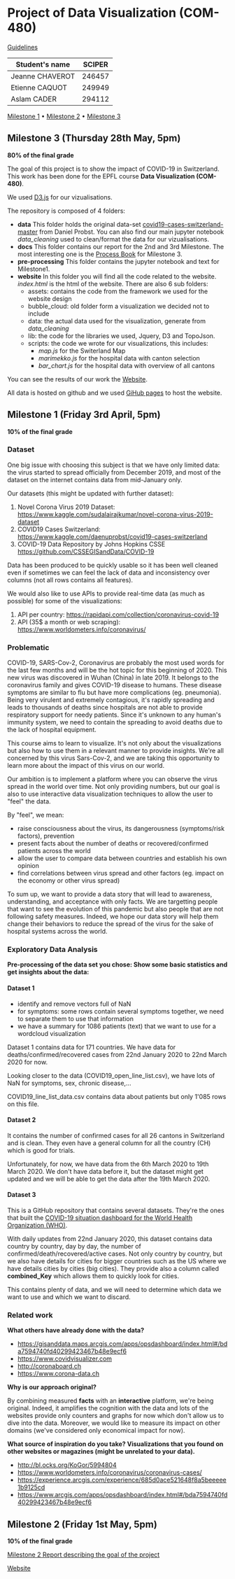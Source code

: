 # Project of Data Visualization (COM-480)

[Guidelines](https://com-480-data-visualization.github.io/2020-project-guidelines/)

| Student's name | SCIPER |
| -------------- | ------ |
| Jeanne CHAVEROT | 246457 |
| Etienne CAQUOT | 249949 |
| Aslam CADER | 294112 |

[Milestone 1](#milestone-1-friday-3rd-april-5pm) • [Milestone 2](#milestone-2-friday-1st-may-5pm) • [Milestone 3](#milestone-3-thursday-28th-may-5pm)

## Milestone 3 (Thursday 28th May, 5pm)

**80% of the final grade**

The goal of this project is to show the impact of COVID-19 in Switzerland. <br>
This work has been done for the EPFL course **Data Visualization (COM-480)**.

We used [D3.js](https://d3js.org) for our vizualisations. 

The repository is composed of 4 folders:

  - **data** This folder holds the original data-set [covid19-cases-switzerland-master](https://github.com/daenuprobst/covid19-cases-switzerland) from Daniel Probst. You can also find our main jupyter notebook  *data_cleaning* used to clean/format the data for our vizualisations.
  - **docs** This folder contains our report for the 2nd and 3rd Milestone. The most interesting one is the [Process Book](docs/LCELO_milestone3_dataviz.pdf) for Milestone 3.
  - **pre-processing** This folder contains the jupyter notebook and text for Milestone1.
  - **website** In this folder you will find all the code related to the website. *index.html* is the html of the website. There are also 6 sub folders:
    - assets: contains the code from the framework we used for the website design
    - bubble_cloud: old folder form a visualization we decided not to include
    - data: the actual data used for the visualization, generate from *data_cleaning*
    - lib: the code for the libraries we used, Jquery, D3 and TopoJson.
    - scripts: the code we wrote for our visualizations, this includes:
      - *map.js* for the Switerland Map
      - *marimekko.js* for the hospital data with canton selection
      - *bar_chart.js* for the hospital data with overview of all cantons
    
You can see the results of our work the [Website](https://com-480-data-visualization.github.io/com-480-project-lcelo/website/).

All data is hosted on github and we used [GiHub pages](https://pages.github.com) to host the website.

## Milestone 1 (Friday 3rd April, 5pm)

**10% of the final grade**

### Dataset

One big issue with choosing this subject is that we have only limited data: the virus started to spread officially from December 2019, and most of the dataset on the internet contains data from mid-January only.

Our datasets (this might be updated with further dataset):
1. Novel Corona Virus 2019 Dataset: https://www.kaggle.com/sudalairajkumar/novel-corona-virus-2019-dataset
2. COVID19 Cases Switzerland: https://www.kaggle.com/daenuprobst/covid19-cases-switzerland
3. COVID-19 Data Repository by Johns Hopkins CSSE https://github.com/CSSEGISandData/COVID-19


Data has been produced to be quickly usable so it has been well cleaned even if sometimes we can feel the lack of data and inconsistency over columns (not all rows contains all features).


We would also like to use APIs to provide real-time data (as much as possible) for some of the visualizations:
1. API per country: https://rapidapi.com/collection/coronavirus-covid-19
2. API (35$ a month or web scraping):  https://www.worldometers.info/coronavirus/


### Problematic

COVID-19, SARS-Cov-2, Coronavirus are probably the most used words for the last few months and will be the hot topic for this beginning of 2020.
This new virus was discovered in Wuhan (China) in late 2019. It belongs to the coronavirus family and gives COVID-19 disease to humans. These disease symptoms are similar to flu but have more complications (eg. pneumonia). Being very virulent and extremely contagious, it's rapidly spreading and leads to thousands of deaths since hospitals are not able to provide respiratory support for needy patients. Since it's unknown to any human's immunity system, we need to contain the spreading to avoid deaths due to the lack of hospital equipment.

This course aims to learn to visualize. It's not only about the visualizations but also how to use them in a relevant manner to provide insights. We're all concerned by this virus Sars-Cov-2, and we are taking this opportunity to learn more about the impact of this virus on our world.

Our ambition is to implement a platform where you can observe the virus spread in the world over time. Not only providing numbers, but our goal is also to use interactive data visualization techniques to allow the user to "feel" the data.

By "feel", we mean:
- raise consciousness about the virus, its dangerousness (symptoms/risk factors), prevention
- present facts about the number of deaths or recovered/confirmed patients across the world
- allow the user to compare data between countries and establish his own opinion
- find correlations between virus spread and other factors (eg. impact on the economy or other virus spread)


To sum up, we want to provide a data story that will lead to awareness, understanding, and acceptance with only facts.
We are targetting people that want to see the evolution of this pandemic but also people that are not following safety measures. Indeed, we hope our data story will help them change their behaviors to reduce the spread of the virus for the sake of hospital systems across the world.


### Exploratory Data Analysis

__Pre-processing of the data set you chose:
Show some basic statistics and get insights about the data:__


#### Dataset 1
- identify and remove vectors full of NaN
- for symptoms: some rows contain several symptoms together, we need to separate them to use that information
- we have a summary for 1086 patients (text) that we want to use for a  wordcloud visualization

Dataset 1 contains data for 171 countries. We have data for deaths/confirmed/recovered cases from 22nd January 2020 to 22nd March 2020 for now.

Looking closer to the data (COVID19_open_line_list.csv), we have lots of NaN for symptoms, sex, chronic disease,...

COVID19_line_list_data.csv contains data about patients but only 1'085 rows on this file.

#### Dataset 2
It contains the number of confirmed cases for all 26 cantons in Switzerland and is clean. They even have a general column for all the country (CH) which is good for trials.

Unfortunately, for now, we have data from the 6th March 2020 to 19th March 2020. We don't have data before it, but the dataset might get updated and we will be able to get the data after the 19th March 2020.

#### Dataset 3
This is a GitHub repository that contains several datasets. They're the ones that built the [COVID-19 situation dashboard for the World Health Organization (WHO)](https://experience.arcgis.com/experience/685d0ace521648f8a5beeeee1b9125cd).

With daily updates from 22nd January 2020, this dataset contains data country by country, day by day, the number of confirmed/death/recovered/active cases.
Not only country by country, but we also have details for cities for bigger countries such as the US where we have details cities by cities (big cities). They provide also a column called __combined_Key__ which allows them to quickly look for cities.

This contains plenty of data, and we will need to determine which data we want to use and which we want to discard.

### Related work

__What others have already done with the data?__
- https://gisanddata.maps.arcgis.com/apps/opsdashboard/index.html#/bda7594740fd40299423467b48e9ecf6
- https://www.covidvisualizer.com
- http://coronaboard.ch
- https://www.corona-data.ch


__Why is our approach original?__

By combining measured **facts** with an **interactive** platform, we're being original. Indeed, it amplifies the cognition with the data and lots of the websites provide only counters and graphs for now which don't allow us to dive into the data. Moreover, we would like to measure its impact on other domains (we've considered only economical impact for now).


__What source of inspiration do you take? Visualizations that you found on other websites or magazines (might be unrelated to your data).__
- http://bl.ocks.org/KoGor/5994804
- https://www.worldometers.info/coronavirus/coronavirus-cases/
- https://experience.arcgis.com/experience/685d0ace521648f8a5beeeee1b9125cd
- https://www.arcgis.com/apps/opsdashboard/index.html#/bda7594740fd40299423467b48e9ecf6




## Milestone 2 (Friday 1st May, 5pm)

**10% of the final grade**

[Milestone 2 Report describing the goal of the project](docs/LCELO_milestone2_dataviz.pdf)

[Website](https://com-480-data-visualization.github.io/com-480-project-lcelo/website/)
